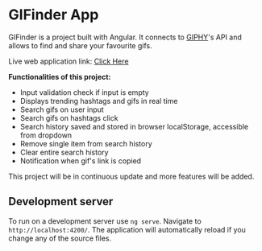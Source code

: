 # GIFinder App

<p>GIFinder is a project built with Angular. It connects to <a href="https://giphy.com/">GIPHY</a>'s API and allows to find and share your favourite gifs.</p>
<p>Live web application link: <a href="https://glistening-kataifi-d84de8.netlify.app/" target="_blank">Click Here</a></p>
<p><strong>Functionalities of this project:</strong></p>
<ul>
    <li>Input validation check if input is empty</li>
    <li>Displays trending hashtags and gifs in real time</li>
    <li>Search gifs on user input</li>
    <li>Search gifs on hashtags click</li>
    <li>Search history saved and stored in browser localStorage, accessible from dropdown</li>
    <li>Remove single item from search history</li>
    <li>Clear entire search history</li>
    <li>Notification when gif's link is copied</li>
</ul>
<p>This project will be in continuous update and more features will be added.</p>

## Development server

To run on a development server use `ng serve`. Navigate to `http://localhost:4200/`. The application will automatically reload if you change any of the source files.

